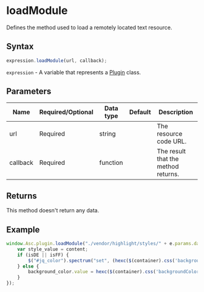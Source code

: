 # loadModule

Defines the method used to load a remotely located text resource.

## Syntax

```javascript
expression.loadModule(url, callback);
```

`expression` - A variable that represents a [Plugin](../Plugin.md) class.

## Parameters

| **Name** | **Required/Optional** | **Data type** | **Default** | **Description** |
| ------------- | ------------- | ------------- | ------------- | ------------- |
| url | Required | string |  | The resource code URL. |
| callback | Required | function |  | The result that the method returns. |

## Returns

This method doesn't return any data.

## Example

```javascript
window.Asc.plugin.loadModule("./vendor/highlight/styles/" + e.params.data.id , function(content) {
    var style_value = content;
    if (isDE || isFF) {
        $("#jq_color").spectrum("set", (hexc($(container).css('backgroundColor'))));
    } else {
        background_color.value = hexc($(container).css('backgroundColor'));
    }
});
```
